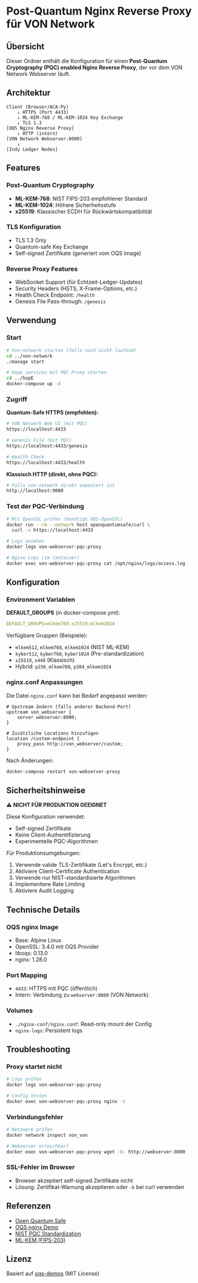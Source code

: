 # Post-Quantum Nginx Reverse Proxy für VON Network

## Übersicht

Dieser Ordner enthält die Konfiguration für einen **Post-Quantum Cryptography (PQC) enabled Nginx Reverse Proxy**, der vor dem VON Network Webserver läuft.

## Architektur

```
Client (Browser/ACA-Py)
    ↓ HTTPS (Port 4433)
    ↓ ML-KEM-768 / ML-KEM-1024 Key Exchange
    ↓ TLS 1.3
[OQS Nginx Reverse Proxy]
    ↓ HTTP (intern)
[VON Network Webserver:8000]
    ↓
[Indy Ledger Nodes]
```

## Features

### Post-Quantum Cryptography
- **ML-KEM-768**: NIST FIPS-203 empfohlener Standard
- **ML-KEM-1024**: Höhere Sicherheitsstufe
- **x25519**: Klassischer ECDH für Rückwärtskompatibilität

### TLS Konfiguration
- TLS 1.3 Only
- Quantum-safe Key Exchange
- Self-signed Zertifikate (generiert vom OQS Image)

### Reverse Proxy Features
- WebSocket Support (für Echtzeit-Ledger-Updates)
- Security Headers (HSTS, X-Frame-Options, etc.)
- Health Check Endpoint: `/health`
- Genesis File Pass-through: `/genesis`

## Verwendung

### Start
```bash
# Von-network starten (falls noch nicht laufend)
cd ../von-network
./manage start

# Hope services mit PQC Proxy starten
cd ../hopE
docker-compose up -d
```

### Zugriff

**Quantum-Safe HTTPS (empfohlen):**
```bash
# VON Network Web UI (mit PQC)
https://localhost:4433

# Genesis File (mit PQC)
https://localhost:4433/genesis

# Health Check
https://localhost:4433/health
```

**Klassisch HTTP (direkt, ohne PQC):**
```bash
# Falls von-network direkt exponiert ist
http://localhost:9000
```

### Test der PQC-Verbindung

```bash
# Mit OpenSSL prüfen (benötigt OQS-OpenSSL)
docker run --rm --network host openquantumsafe/curl \
  curl -v https://localhost:4433

# Logs ansehen
docker logs von-webserver-pqc-proxy

# Nginx Logs (im Container)
docker exec von-webserver-pqc-proxy cat /opt/nginx/logs/access.log
```

## Konfiguration

### Environment Variablen

**DEFAULT_GROUPS** (in docker-compose.yml):
```yaml
DEFAULT_GROUPS=mlkem768:x25519:mlkem1024
```

Verfügbare Gruppen (Beispiele):
- `mlkem512`, `mlkem768`, `mlkem1024` (NIST ML-KEM)
- `kyber512`, `kyber768`, `kyber1024` (Pre-standardization)
- `x25519`, `x448` (Klassisch)
- Hybrid: `p256_mlkem768`, `p384_mlkem1024`

### nginx.conf Anpassungen

Die Datei `nginx.conf` kann bei Bedarf angepasst werden:

```nginx
# Upstream ändern (falls anderer Backend-Port)
upstream von_webserver {
    server webserver:8000;
}

# Zusätzliche Locations hinzufügen
location /custom-endpoint {
    proxy_pass http://von_webserver/custom;
}
```

Nach Änderungen:
```bash
docker-compose restart von-webserver-proxy
```

## Sicherheitshinweise

⚠️ **NICHT FÜR PRODUKTION GEEIGNET**

Diese Konfiguration verwendet:
- Self-signed Zertifikate
- Keine Client-Authentifizierung
- Experimentelle PQC-Algorithmen

Für Produktionsumgebungen:
1. Verwende valide TLS-Zertifikate (Let's Encrypt, etc.)
2. Aktiviere Client-Certificate Authentication
3. Verwende nur NIST-standardisierte Algorithmen
4. Implementiere Rate Limiting
5. Aktiviere Audit Logging

## Technische Details

### OQS nginx Image
- Base: Alpine Linux
- OpenSSL: 3.4.0 mit OQS Provider
- liboqs: 0.13.0
- nginx: 1.28.0

### Port Mapping
- `4433`: HTTPS mit PQC (öffentlich)
- Intern: Verbindung zu `webserver:8000` (VON Network)

### Volumes
- `./nginx-conf/nginx.conf`: Read-only mount der Config
- `nginx-logs`: Persistent logs

## Troubleshooting

### Proxy startet nicht
```bash
# Logs prüfen
docker logs von-webserver-pqc-proxy

# Config testen
docker exec von-webserver-pqc-proxy nginx -t
```

### Verbindungsfehler
```bash
# Netzwerk prüfen
docker network inspect von_von

# Webserver erreichbar?
docker exec von-webserver-pqc-proxy wget -O- http://webserver:8000
```

### SSL-Fehler im Browser
- Browser akzeptiert self-signed Zertifikate nicht
- Lösung: Zertifikat-Warnung akzeptieren oder `-k` bei curl verwenden

## Referenzen

- [Open Quantum Safe](https://openquantumsafe.org/)
- [OQS nginx Demo](https://github.com/open-quantum-safe/oqs-demos/tree/main/nginx)
- [NIST PQC Standardization](https://csrc.nist.gov/projects/post-quantum-cryptography)
- [ML-KEM (FIPS-203)](https://nvlpubs.nist.gov/nistpubs/FIPS/NIST.FIPS.203.pdf)

## Lizenz

Basiert auf [oqs-demos](https://github.com/open-quantum-safe/oqs-demos) (MIT License)
